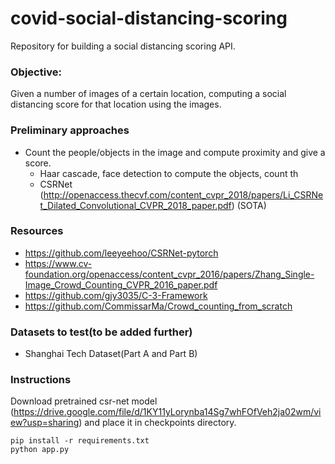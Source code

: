 # covid-social-distancing-scoring
Repository for building a social distancing scoring API.
 
### Objective: 
Given a number of images of a certain location, computing a social distancing score for that location using the images. 

### Preliminary approaches
- Count the people/objects in the image and compute proximity and give a score.
  - Haar cascade, face detection to compute the objects, count th
  - CSRNet (http://openaccess.thecvf.com/content_cvpr_2018/papers/Li_CSRNet_Dilated_Convolutional_CVPR_2018_paper.pdf) (SOTA)
### Resources 
- https://github.com/leeyeehoo/CSRNet-pytorch 
- https://www.cv-foundation.org/openaccess/content_cvpr_2016/papers/Zhang_Single-Image_Crowd_Counting_CVPR_2016_paper.pdf
- https://github.com/gjy3035/C-3-Framework
- https://github.com/CommissarMa/Crowd_counting_from_scratch
### Datasets to test(to be added further) 
- Shanghai Tech Dataset(Part A and Part B) 


### Instructions

Download pretrained csr-net model (https://drive.google.com/file/d/1KY11yLorynba14Sg7whFOfVeh2ja02wm/view?usp=sharing) and place it in checkpoints directory.
```
pip install -r requirements.txt
python app.py 
```


